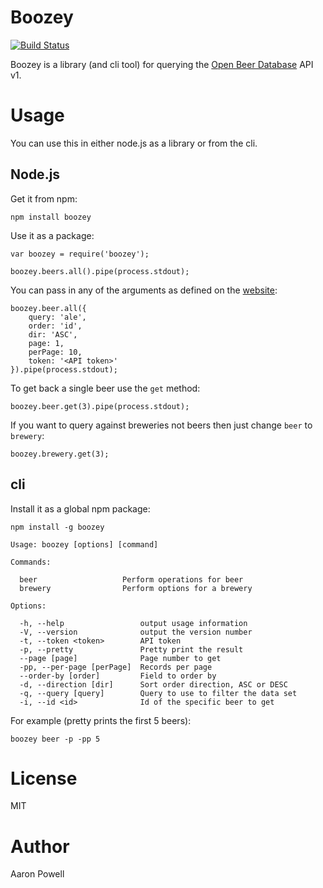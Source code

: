 # Boozey

[![Build Status](https://travis-ci.org/aaronpowell/boozey.js.png?branch=master)](https://travis-ci.org/aaronpowell/boozey.js)

Boozey is a library (and cli tool) for querying the [Open Beer Database](http://openbeerdatabase.com) API v1.

# Usage

You can use this in either node.js as a library or from the cli.

## Node.js

Get it from npm:

    npm install boozey

Use it as a package:

    var boozey = require('boozey');

    boozey.beers.all().pipe(process.stdout);

You can pass in any of the arguments as defined on the [website](http://openbeerdatabase.com/documentation/beers-get):

    boozey.beer.all({
        query: 'ale',
        order: 'id',
        dir: 'ASC',
        page: 1,
        perPage: 10,
        token: '<API token>'
    }).pipe(process.stdout);

To get back a single beer use the `get` method:

    boozey.beer.get(3).pipe(process.stdout);

If you want to query against breweries not beers then just change `beer` to `brewery`:

    boozey.brewery.get(3);

## cli

Install it as a global npm package:

    npm install -g boozey

    Usage: boozey [options] [command]

    Commands:

      beer                   Perform operations for beer
      brewery                Perform options for a brewery

    Options:

      -h, --help                 output usage information
      -V, --version              output the version number
      -t, --token <token>        API token
      -p, --pretty               Pretty print the result
      --page [page]              Page number to get
      -pp, --per-page [perPage]  Records per page
      --order-by [order]         Field to order by
      -d, --direction [dir]      Sort order direction, ASC or DESC
      -q, --query [query]        Query to use to filter the data set
      -i, --id <id>              Id of the specific beer to get

For example (pretty prints the first 5 beers):

    boozey beer -p -pp 5

# License

MIT

# Author

Aaron Powell